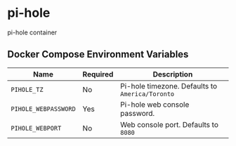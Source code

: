 # pi-hole

pi-hole container

## Docker Compose Environment Variables

| Name | Required | Description
|---|---|---
| `PIHOLE_TZ`  | No  | Pi-hole timezone. Defaults to `America/Toronto`
| `PIHOLE_WEBPASSWORD`   | Yes | Pi-hole web console password.
| `PIHOLE_WEBPORT`           | No  | Web console port. Defaults to `8080`
